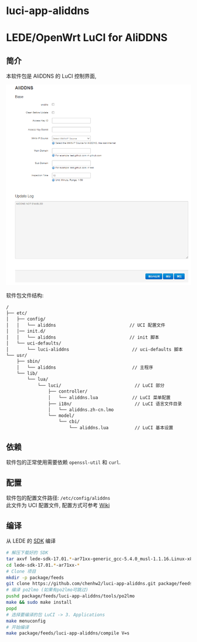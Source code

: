 # luci-app-aliddns
LEDE/OpenWrt LuCI for AliDDNS
===

简介
---

本软件包是 AliDDNS 的 LuCI 控制界面,

![Alt text](screenshot.png?raw=true "Screenshot")

软件包文件结构:
```
/
├── etc/
│   ├── config/
│   │   └── aliddns                            // UCI 配置文件
│   │── init.d/
│   │   └── aliddns                            // init 脚本
│   └── uci-defaults/
│       └── luci-aliddns                        // uci-defaults 脚本
└── usr/
    ├── sbin/
    │   └── aliddns                             // 主程序
    └── lib/
        └── lua/
            └── luci/                            // LuCI 部分
                ├── controller/
                │   └── aliddns.lua             // LuCI 菜单配置
                ├── i18n/                        // LuCI 语言文件目录
                │   └── aliddns.zh-cn.lmo
                └── model/
                    └── cbi/
                        └── aliddns.lua          // LuCI 基本设置
```

依赖
---

软件包的正常使用需要依赖 `openssl-util` 和 `curl`.  

配置
---

软件包的配置文件路径: `/etc/config/aliddns`  
此文件为 UCI 配置文件, 配置方式可参考 [Wiki][uci]  

编译
---

从 LEDE 的 [SDK][lede-sdk] 编译  
```bash
# 解压下载好的 SDK
tar axvf lede-sdk-17.01.*-ar71xx-generic_gcc-5.4.0_musl-1.1.16.Linux-x86_64.tar.xz
cd lede-sdk-17.01.*-ar71xx-*
# Clone 项目
mkdir -p package/feeds
git clone https://github.com/chenhw2/luci-app-aliddns.git package/feeds/luci-app-aliddns
# 编译 po2lmo (如果有po2lmo可跳过)
pushd package/feeds/luci-app-aliddns/tools/po2lmo
make && sudo make install
popd
# 选择要编译的包 LuCI -> 3. Applications
make menuconfig
# 开始编译
make package/feeds/luci-app-aliddns/compile V=s
```

 [lede-sdk]: https://lede-project.org/docs/guide-developer/compile_packages_for_lede_with_the_sdk
 [uci]: https://lede-project.org/docs/user-guide/introduction_to_lede_configuration

